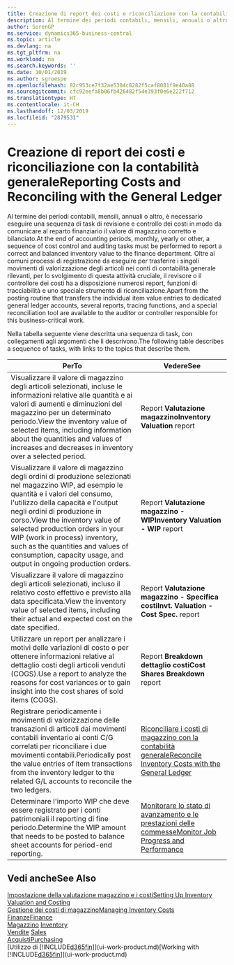 ```yaml
---
title: Creazione di report dei costi e riconciliazione con la contabilità generale | Microsoft Docs
description: Al termine dei periodi contabili, mensili, annuali o altro, è necessario eseguire una sequenza di task di revisione e controllo dei costi in modo da comunicare al reparto finanziario il valore di magazzino corretto e bilanciato. Oltre ai comuni processi di registrazione da eseguire per trasferire i singoli movimenti di valorizzazione degli articoli nei conti di contabilità generale rilevanti, per lo svolgimento di questa attività cruciale, il revisore o il controllore dei costi ha a disposizione numerosi report, funzioni di tracciabilità e uno speciale strumento di riconciliazione.
author: SorenGP
ms.service: dynamics365-business-central
ms.topic: article
ms.devlang: na
ms.tgt_pltfrm: na
ms.workload: na
ms.search.keywords: ''
ms.date: 10/01/2019
ms.author: sgroespe
ms.openlocfilehash: 82c953ce7f32ae5304c8282f5caf8081f9e40a88
ms.sourcegitcommit: cfc92eefa8b06fb426482f54e393f0e6e222f712
ms.translationtype: HT
ms.contentlocale: it-CH
ms.lasthandoff: 12/03/2019
ms.locfileid: "2879531"
---
```

# <a name="reporting-costs-and-reconciling-with-the-general-ledger"></a><span data-ttu-id="ee408-104">Creazione di report dei costi e riconciliazione con la contabilità generale</span><span class="sxs-lookup"><span data-stu-id="ee408-104">Reporting Costs and Reconciling with the General Ledger</span></span>
<span data-ttu-id="ee408-105">Al termine dei periodi contabili, mensili, annuali o altro, è necessario eseguire una sequenza di task di revisione e controllo dei costi in modo da comunicare al reparto finanziario il valore di magazzino corretto e bilanciato.</span><span class="sxs-lookup"><span data-stu-id="ee408-105">At the end of accounting periods, monthly, yearly or other, a sequence of cost control and auditing tasks must be performed to report a correct and balanced inventory value to the finance department.</span></span> <span data-ttu-id="ee408-106">Oltre ai comuni processi di registrazione da eseguire per trasferire i singoli movimenti di valorizzazione degli articoli nei conti di contabilità generale rilevanti, per lo svolgimento di questa attività cruciale, il revisore o il controllore dei costi ha a disposizione numerosi report, funzioni di tracciabilità e uno speciale strumento di riconciliazione.</span><span class="sxs-lookup"><span data-stu-id="ee408-106">Apart from the posting routine that transfers the individual item value entries to dedicated general ledger accounts, several reports, tracing functions, and a special reconciliation tool are available to the auditor or controller responsible for this business-critical work.</span></span>  

 <span data-ttu-id="ee408-107">Nella tabella seguente viene descritta una sequenza di task, con collegamenti agli argomenti che li descrivono.</span><span class="sxs-lookup"><span data-stu-id="ee408-107">The following table describes a sequence of tasks, with links to the topics that describe them.</span></span>   

|<span data-ttu-id="ee408-108">**Per**</span><span class="sxs-lookup"><span data-stu-id="ee408-108">**To**</span></span>|<span data-ttu-id="ee408-109">**Vedere**</span><span class="sxs-lookup"><span data-stu-id="ee408-109">**See**</span></span>|  
|------------|-------------|  
|<span data-ttu-id="ee408-110">Visualizzare il valore di magazzino degli articoli selezionati, incluse le informazioni relative alle quantità e ai valori di aumenti e diminuzioni del magazzino per un determinato periodo.</span><span class="sxs-lookup"><span data-stu-id="ee408-110">View the inventory value of selected items, including information about the quantities and values of increases and decreases in inventory over a selected period.</span></span>|<span data-ttu-id="ee408-111">Report **Valutazione magazzino**</span><span class="sxs-lookup"><span data-stu-id="ee408-111">**Inventory Valuation** report</span></span>|  
|<span data-ttu-id="ee408-112">Visualizzare il valore di magazzino degli ordini di produzione selezionati nel magazzino WIP, ad esempio le quantità e i valori del consumo, l'utilizzo della capacità e l'output negli ordini di produzione in corso.</span><span class="sxs-lookup"><span data-stu-id="ee408-112">View the inventory value of selected production orders in your WIP (work in process) inventory, such as the quantities and values of consumption, capacity usage, and output in ongoing production orders.</span></span>|<span data-ttu-id="ee408-113">Report **Valutazione magazzino - WIP**</span><span class="sxs-lookup"><span data-stu-id="ee408-113">**Inventory Valuation - WIP** report</span></span>|  
|<span data-ttu-id="ee408-114">Visualizzare il valore di magazzino degli articoli selezionati, incluso il relativo costo effettivo e previsto alla data specificata.</span><span class="sxs-lookup"><span data-stu-id="ee408-114">View the inventory value of selected items, including their actual and expected cost on the date specified.</span></span>|<span data-ttu-id="ee408-115">Report **Valutazione magazzino - Specifica costi**</span><span class="sxs-lookup"><span data-stu-id="ee408-115">**Invt. Valuation - Cost Spec.** report</span></span>|  
|<span data-ttu-id="ee408-116">Utilizzare un report per analizzare i motivi delle variazioni di costo o per ottenere informazioni relative al dettaglio costi degli articoli venduti (COGS).</span><span class="sxs-lookup"><span data-stu-id="ee408-116">Use a report to analyze the reasons for cost variances or to gain insight into the cost shares of sold items (COGS).</span></span>|<span data-ttu-id="ee408-117">Report **Breakdown dettaglio costi**</span><span class="sxs-lookup"><span data-stu-id="ee408-117">**Cost Shares Breakdown** report</span></span>|  
|<span data-ttu-id="ee408-118">Registrare periodicamente i movimenti di valorizzazione delle transazioni di articoli dai movimenti contabili inventario ai conti C/G correlati per riconciliare i due movimenti contabili.</span><span class="sxs-lookup"><span data-stu-id="ee408-118">Periodically post the value entries of item transactions from the inventory ledger to the related G/L accounts to reconcile the two ledgers.</span></span>|[<span data-ttu-id="ee408-119">Riconciliare i costi di magazzino con la contabilità generale</span><span class="sxs-lookup"><span data-stu-id="ee408-119">Reconcile Inventory Costs with the General Ledger</span></span>](finance-how-to-post-inventory-costs-to-the-general-ledger.md)|  
|<span data-ttu-id="ee408-120">Determinare l'importo WIP che deve essere registrato per i conti patrimoniali il reporting di fine periodo.</span><span class="sxs-lookup"><span data-stu-id="ee408-120">Determine the WIP amount that needs to be posted to balance sheet accounts for period-end reporting.</span></span>|[<span data-ttu-id="ee408-121">Monitorare lo stato di avanzamento e le prestazioni delle commesse</span><span class="sxs-lookup"><span data-stu-id="ee408-121">Monitor Job Progress and Performance</span></span>](projects-how-monitor-progress-performance.md)|

## <a name="see-also"></a><span data-ttu-id="ee408-122">Vedi anche</span><span class="sxs-lookup"><span data-stu-id="ee408-122">See Also</span></span>  
[<span data-ttu-id="ee408-123">Impostazione della valutazione magazzino e i costi</span><span class="sxs-lookup"><span data-stu-id="ee408-123">Setting Up Inventory Valuation and Costing</span></span>](finance-set-up-inventory-valuation-and-costing.md)  
[<span data-ttu-id="ee408-124">Gestione dei costi di magazzino</span><span class="sxs-lookup"><span data-stu-id="ee408-124">Managing Inventory Costs</span></span>](finance-manage-inventory-costs.md)  
[<span data-ttu-id="ee408-125">Finanze</span><span class="sxs-lookup"><span data-stu-id="ee408-125">Finance</span></span>](finance.md)  
<span data-ttu-id="ee408-126">[Magazzino](inventory-manage-inventory.md) </span><span class="sxs-lookup"><span data-stu-id="ee408-126">[Inventory](inventory-manage-inventory.md) </span></span>  
<span data-ttu-id="ee408-127">[Vendite](sales-manage-sales.md) </span><span class="sxs-lookup"><span data-stu-id="ee408-127">[Sales](sales-manage-sales.md) </span></span>  
[<span data-ttu-id="ee408-128">Acquisti</span><span class="sxs-lookup"><span data-stu-id="ee408-128">Purchasing</span></span>](purchasing-manage-purchasing.md)  
<span data-ttu-id="ee408-129">[Utilizzo di [!INCLUDE[d365fin](includes/d365fin_md.md)]](ui-work-product.md)</span><span class="sxs-lookup"><span data-stu-id="ee408-129">[Working with [!INCLUDE[d365fin](includes/d365fin_md.md)]](ui-work-product.md)</span></span>
